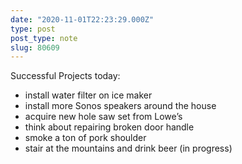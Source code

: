```yaml
---
date: "2020-11-01T22:23:29.000Z"
type: post 
post_type: note
slug: 80609
---
```

Successful Projects today:

- install water filter on ice maker
- install more Sonos speakers around the house
- acquire new hole saw set from Lowe’s 
- think about repairing broken door handle
- smoke a ton of pork shoulder
- stair at the mountains and drink beer (in progress)


